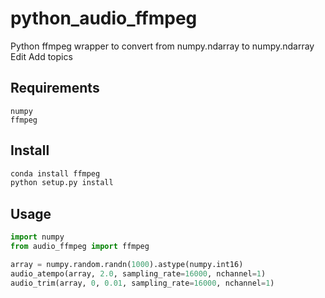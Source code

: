 # python_audio_ffmpeg
Python ffmpeg wrapper to convert from numpy.ndarray to numpy.ndarray Edit
Add topics

## Requirements

```
numpy
ffmpeg
```

## Install
```bash
conda install ffmpeg
python setup.py install
```

## Usage

```python
import numpy
from audio_ffmpeg import ffmpeg

array = numpy.random.randn(1000).astype(numpy.int16)
audio_atempo(array, 2.0, sampling_rate=16000, nchannel=1)
audio_trim(array, 0, 0.01, sampling_rate=16000, nchannel=1)
```
